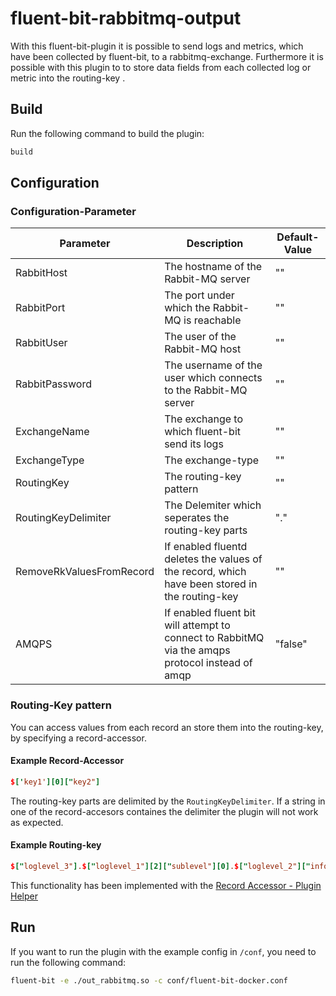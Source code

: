 # fluent-bit-rabbitmq-output

With this fluent-bit-plugin it is possible to send logs and metrics, which have been collected by fluent-bit, to a rabbitmq-exchange. Furthermore it is possible with this plugin to to store data fields from each collected log or metric into the routing-key .


## Build

Run the following command to build the plugin:
``` bash
build
```

## Configuration

### Configuration-Parameter

| Parameter                    | Description                                                                                      | Default-Value |
|------------------------------|--------------------------------------------------------------------------------------------------|---------------|
| RabbitHost                   | The hostname of the Rabbit-MQ server                                                             | ""            |
| RabbitPort                   | The port under which the Rabbit-MQ is reachable                                                  | ""            |
| RabbitUser                   | The user of the Rabbit-MQ host                                                                   | ""            |
| RabbitPassword               | The username of the user which connects to the Rabbit-MQ server                                  | ""            |
| ExchangeName                 | The exchange to which fluent-bit send its logs                                                   | ""            |
| ExchangeType                 | The exchange-type                                                                                | ""            |
| RoutingKey                   | The routing-key pattern                                                                          | ""            |
| RoutingKeyDelimiter          | The Delemiter which seperates the routing-key parts                                              |  "."          |
| RemoveRkValuesFromRecord     | If enabled fluentd deletes the values of the record,  which have been stored in the routing-key  | ""            |
| AMQPS                        | If enabled fluent bit will attempt to connect to RabbitMQ via the amqps protocol instead of amqp| "false"       |

### Routing-Key pattern

You can access values from each record an store them into the routing-key, by specifying a record-accessor.

#### Example Record-Accessor
``` conf
$['key1'][0]["key2"]
```

The routing-key parts are delimited by the `RoutingKeyDelimiter`. If a string in one of the record-accesors containes the delimiter the plugin will not work as expected.


#### Example Routing-key

``` conf
$["loglevel_3"].$["loglevel_1"][2]["sublevel"][0].$["loglevel_2"]["info_loglevel"]
```

This functionality has been implemented with the [Record Accessor - Plugin Helper](https://docs.fluentd.org/plugin-helper-overview/api-plugin-helper-record_accessor)



## Run
If you want to run the plugin with the example config in `/conf`, you need to run the following command:
```bash
fluent-bit -e ./out_rabbitmq.so -c conf/fluent-bit-docker.conf
```